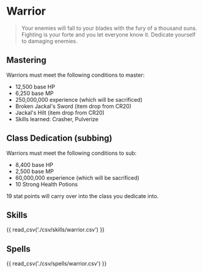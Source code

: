 # Warrior

> Your enemies will fall to your blades with the fury of a thousand suns. Fighting is your forte and you let everyone know it. Dedicate yourself to damaging enemies.

## Mastering

Warriors must meet the following conditions to master:

- 12,500 base HP
- 6,250 base MP
- 250,000,000 experience (which will be sacrificed)
- Broken Jackal's Sword (item drop from CR20)
- Jackal's Hilt (item drop from CR20)
- Skills learned: Crasher, Pulverize

## Class Dedication (subbing)

Warriors must meet the following conditions to sub:

- 8,400 base HP
- 2,500 base MP
- 60,000,000 experience (which will be sacrificed)
- 10 Strong Health Potions

19 stat points will carry over into the class you dedicate into.

## Skills

{{ read_csv('./csv/skills/warrior.csv') }}

## Spells

{{ read_csv('./csv/spells/warrior.csv') }}
